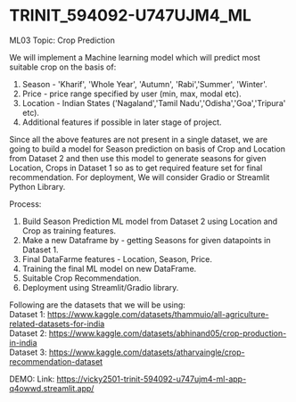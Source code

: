 # TRINIT_594092-U747UJM4_ML

ML03 Topic: Crop Prediction

We will implement a Machine learning model which will predict most suitable crop on the basis of: 
1. Season - 'Kharif', 'Whole Year', 'Autumn', 'Rabi','Summer', 'Winter'.
2. Price - price range specified by user (min, max, modal etc).
3. Location - Indian States ('Nagaland','Tamil Nadu','Odisha','Goa','Tripura' etc).
4. Additional features if possible in later stage of project.

Since all the above features are not present in a single dataset, we are going to build a model for Season prediction on basis of Crop and Location from Dataset 2 
and then use this model to generate seasons for given Location, Crops in Dataset 1 so as to get required feature set for final recommendation. 
For deployment, We will consider Gradio or Streamlit Python Library. 

Process:
1. Build Season Prediction ML model from Dataset 2 using Location and Crop as training features.
2. Make a new Dataframe by - getting Seasons for given datapoints in Dataset 1.
3. Final DataFarme features - Location, Season, Price.
4. Training the final ML model on new DataFrame.
5. Suitable Crop Recommendation.
6. Deployment using Streamlit/Gradio library.

Following are the datasets that we will be using:</br>
Dataset 1: https://www.kaggle.com/datasets/thammuio/all-agriculture-related-datasets-for-india </br>
Dataset 2: https://www.kaggle.com/datasets/abhinand05/crop-production-in-india </br>
Dataset 3: https://www.kaggle.com/datasets/atharvaingle/crop-recommendation-dataset

DEMO:
Link: https://vicky2501-trinit-594092-u747ujm4-ml-app-q4owwd.streamlit.app/

